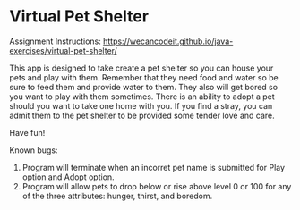 # Virtual Pet Shelter
Assignment Instructions: https://wecancodeit.github.io/java-exercises/virtual-pet-shelter/

This app is designed to take create a pet shelter so you can house your pets and play with them.  Remember that they need food and water so be sure to feed them and provide water to them.  They also will get bored so you want to play with them sometimes.  There is an ability to adopt a pet should you want to take one home with you.  If you find a stray, you can admit them to the pet shelter to be provided some tender love and care. 

Have fun!


Known bugs: 

1. Program will terminate when an incorret pet name is submitted for Play option and Adopt option.
2. Program will allow pets to drop below or rise above level 0 or 100 for any of the three attributes: hunger, thirst, and boredom. 


 
